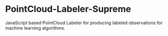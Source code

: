 # PointCloud-Labeler-Supreme
JavaScript based PointCloud Labeler for producing labeled observations for machine learning algorithms.
